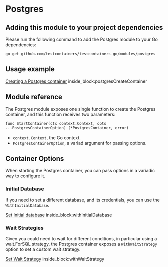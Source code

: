 # Postgres

## Adding this module to your project dependencies

Please run the following command to add the Postgres module to your Go dependencies:

```
go get github.com/testcontainers/testcontainers-go/modules/postgres
```

## Usage example

<!--codeinclude-->
[Creating a Postgres container](../../modules/postgres/postgres_test.go) inside_block:postgresCreateContainer
<!--/codeinclude-->

## Module reference

The Postgres module exposes one single function to create the Postgres container, and this function receives two parameters:

```golang
func StartContainer(ctx context.Context, opts ...PostgresContainerOption) (*PostgresContainer, error)
```

- `context.Context`, the Go context.
- `PostgresContainerOption`, a variad argument for passing options.

## Container Options

When starting the Postgres container, you can pass options in a variadic way to configure it.

### Initial Database

If you need to set a different database, and its credentials, you can use the `WithInitialDatabase`.

<!--codeinclude-->
[Set Initial database](../../modules/postgres/postgres_test.go) inside_block:withInitialDatabase
<!--/codeinclude-->

### Wait Strategies

Given you could need to wait for different conditions, in particular using a wait.ForSQL strategy,
the Postgres container exposes a `WithWaitStrategy` option to set a custom wait strategy.

<!--codeinclude-->
[Set Wait Strategy](../../modules/postgres/postgres_test.go) inside_block:withWaitStrategy
<!--/codeinclude-->
